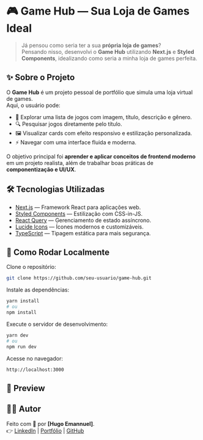 # 🎮 Game Hub — Sua Loja de Games Ideal

> Já pensou como seria ter a sua **própria loja de games**?  
> Pensando nisso, desenvolvi o **Game Hub** utilizando **Next.js** e **Styled Components**, idealizando como seria a minha loja de games perfeita.

## ✨ Sobre o Projeto

O **Game Hub** é um projeto pessoal de portfólio que simula uma loja virtual de games.  
Aqui, o usuário pode:

- 📌 Explorar uma lista de jogos com imagem, título, descrição e gênero.
- 🔍 Pesquisar jogos diretamente pelo título.
- 🖼️ Visualizar cards com efeito responsivo e estilização personalizada.
- ⚡ Navegar com uma interface fluida e moderna.

O objetivo principal foi **aprender e aplicar conceitos de frontend moderno** em um projeto realista, além de trabalhar boas práticas de **componentização e UI/UX**.

## 🛠️ Tecnologias Utilizadas

- [Next.js](https://nextjs.org/) — Framework React para aplicações web.
- [Styled Components](https://styled-components.com/) — Estilização com CSS-in-JS.
- [React Query](https://tanstack.com/query/latest) — Gerenciamento de estado assíncrono.
- [Lucide Icons](https://lucide.dev/) — Ícones modernos e customizáveis.
- [TypeScript](https://www.typescriptlang.org/) — Tipagem estática para mais segurança.

## 🚀 Como Rodar Localmente

Clone o repositório:

```bash
git clone https://github.com/seu-usuario/game-hub.git
```

Instale as dependências:

```bash
yarn install
# ou
npm install
```

Execute o servidor de desenvolvimento:

```bash
yarn dev
# ou
npm run dev
```

Acesse no navegador:

```
http://localhost:3000
```

## 📸 Preview

## 👨‍💻 Autor

Feito com 💜 por **[Hugo Emannuel]**.  
👉 [LinkedIn](#https://www.linkedin.com/in/hugoemannuel01) | [Portfólio](#) | [GitHub](#)

